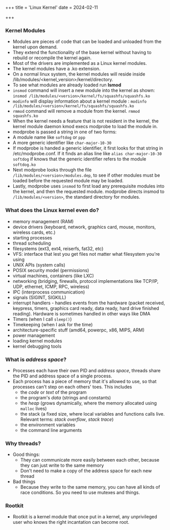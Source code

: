 +++
title = 'Linux Kernel'
date = 2024-02-11

+++

### Kernel Modules

- Modules are pieces of code that can be loaded and unloaded from the kernel upon demand.
- They extend the functionality of the base kernel without having to rebuild or recompile the kernel again.
- Most of the drivers are implemented as a Linux kernel modules.
- The kernel modules have a .ko extension.
- On a normal linux system, the kernel modules will reside inside /lib/modules/<kernel_version>/kernel/directory.
- To see what modules are already loaded run **lsmod**
- `insmod` command will insert a new module into the kernel as shown: `insmod /lib/modules/<version>/kernel/fs/squashfs/squashfs.ko`
- `modinfo` will display information about a kernel module : `modinfo /lib/modules/<version>/kernel/fs/squashfs/squashfs.ko`
- `rmmod` command will remove a module from the kernel. `rmmod squashfs.ko`
- When the kernel needs a feature that is not resident in the kernel, the kernel module daemon kmod execs modprobe to load the module in.
- modprobe is passed a string in one of two forms:
- A module name like `softdog` or `ppp`
- A more generic identifier like `char-major-10-30`
- If modprobe is handed a generic identifier, it first looks for that string in /etc/modprobe.conf. If it finds an alias line like `alias char-major-10-30 softdog` if knows that the generic identifier refers to the module `softdog.ko`
- Next modprobe looks through the file `/lib/modules/<version>/modules.dep`, to see if other modules must be loaded before the requested module may be loaded.
- Lastly, modprobe uses `insmod` to first load any prerequisite modules into the kernel, and then the requested module. modprobe directs insmod to `/lib/modules/<version>`, the standard directory for modules.

### What does the Linux kernel even do?

- memory management (RAM)
- device drivers (keyboard, network, graphics card, mouse, monitors, wireless cards, etc.)
- starting processes
- thread scheduling
- filesystems (ext3, ext4, reiserfs, fat32, etc)
- VFS: interface that lest you get files not matter what filesystem you're using
- UNIX APIs (system calls)
- POSIX security model (permissions)
- virtual machines, containers (like LXC)
- networking (bridging, firewalls, protocol implementations like TCP/IP, UDP, ethernet, ICMP, RPC, wireless)
- IPC (interprocess communication)
- signals (SIGINT, SIGKILL)
- interrupt handlers - handles events from the hardware (packet received, keypress, timers, graphics card ready, data ready, hard drive finished reading). Hardware is sometimes handled in other ways like DMA
- Timers (when I call `sleep()`)
- Timekeeping (when I ask for the time)
- architecture-specific stuff (amd64, powerpc, x86, MIPS, ARM)
- power management
- loading kernel modules
- kernel debugging tools

### What is _address space_?

- Processes each have their own PID and _address space_, threads share the PID and address space of a single process.
- Each process has a piece of memory that it's allowed to use, so that processes can't step on each others' toes. This includes
  - the _code_ or _text_ of the program
  - the program's _data_ (strings and constants)
  - the _heap_ (grows dynamically, where the memory allocated using `malloc` lives)
  - the stack (a fixed size, where local variables and functions calls live. Relevant terms: _stack overflow_, _stack trace_)
  - the environment variables
  - the command line arguments

### Why threads?

- Good things:
  - They can communicate more easily between each other, because they can just write to the same memory
  - Don't need to make a copy of the address space for each new thread
- Bad things
  - Because they write to the same memory, you can have all kinds of race conditions. So you need to use mutexes and things.

### Rootkit

- Rootkit is a kernel module that once put in a kernel, any unprivileged user who knows the right incantation can become root.
